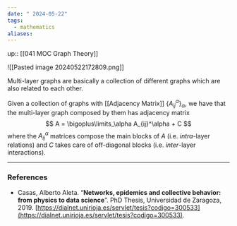 ```yaml
---
date: " 2024-05-22"
tags:
  - mathematics
aliases:
---
```


up:: [[041 MOC Graph Theory]]

![[Pasted image 20240522172809.png]]

Multi-layer graphs are basically a collection of different graphs which are also related to each other.

Given a collection of graphs with [[Adjacency Matrix]] $\{A_{ij}^\alpha\}_{\alpha}$, we have that the multi-layer graph composed by them has adjacency matrix
$$
A = \bigoplus\limits_\alpha A_{ij}^\alpha + C
$$
where the $A_{ij}^\alpha$ matrices compose the main blocks of $A$ (i.e. *intra*-layer relations) and $C$ takes care of off-diagonal blocks (i.e. *inter*-layer interactions).

---
### References
- Casas, Alberto Aleta. “**Networks, epidemics and collective behavior: from physics to data science**”. PhD Thesis, Universidad de Zaragoza, 2019. [https://dialnet.unirioja.es/servlet/tesis?codigo=300533](https://dialnet.unirioja.es/servlet/tesis?codigo=300533).